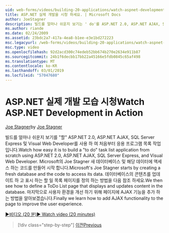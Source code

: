 ```yaml
---
uid: web-forms/videos/building-20-applications/watch-aspnet-development-in-action
title: ASP.NET 실제 개발을 시청 하세요. | Microsoft Docs
author: JoeStagner
description: 빌드를 얼마나 쉬운지 보기는 ' do'를 ASP.NET 2.0, ASP.NET AJAX, SQL Server Express 및 Visual Web Developer를 사용 하 여 처음부터 목록 응용 프로그램 작업. Mic...
ms.author: riande
ms.date: 02/24/2009
ms.assetid: 23bdc2a7-417a-4ea8-b1ee-e3e1bd272223
msc.legacyurl: /web-forms/videos/building-20-applications/watch-aspnet-development-in-action
msc.type: video
ms.openlocfilehash: 92d2acd300c74edeb52bb674b270e2634e911b87
ms.sourcegitcommit: 24b1f6decbb17bb22a45166e5fdb0845c65af498
ms.translationtype: MT
ms.contentlocale: ko-KR
ms.lasthandoff: 03/01/2019
ms.locfileid: "57047680"
---
```

<a name="watch-aspnet-development-in-action"></a><span data-ttu-id="3b4cb-104">ASP.NET 실제 개발 모습 시청</span><span class="sxs-lookup"><span data-stu-id="3b4cb-104">Watch ASP.NET Development in Action</span></span>
====================
<span data-ttu-id="3b4cb-105">[Joe Stagner](https://github.com/JoeStagner)</span><span class="sxs-lookup"><span data-stu-id="3b4cb-105">by [Joe Stagner](https://github.com/JoeStagner)</span></span>

<span data-ttu-id="3b4cb-106">빌드를 얼마나 쉬운지 보기를 "할" ASP.NET 2.0, ASP.NET AJAX, SQL Server Express 및 Visual Web Developer를 사용 하 여 처음부터 응용 프로그램 목록 작업입니다.</span><span class="sxs-lookup"><span data-stu-id="3b4cb-106">Watch how easy it is to build a "to do" task list application from scratch using ASP.NET 2.0, ASP.NET AJAX, SQL Server Express, and Visual Web Developer.</span></span> <span data-ttu-id="3b4cb-107">Microsoft의 Joe Stagner 새 데이터베이스 및 해당 데이터에 액세스 하는 코드를 만들어 시작 합니다.</span><span class="sxs-lookup"><span data-stu-id="3b4cb-107">Microsoft's Joe Stagner starts by creating a fresh database and the code to access its data.</span></span> <span data-ttu-id="3b4cb-108">데이터베이스의 콘텐츠를 업데이트 하 고 표시 하는 할 일 목록 페이지를 정의 하는 방법을 다음 참조 하세요.</span><span class="sxs-lookup"><span data-stu-id="3b4cb-108">We then see how to define a ToDo List page that displays and updates content in the database.</span></span> <span data-ttu-id="3b4cb-109">마지막으로 사용자 환경을 개선 하기 위해 페이지에 AJAX 기능을 추가 하는 방법을 알아보겠습니다.</span><span class="sxs-lookup"><span data-stu-id="3b4cb-109">Finally we learn how to add AJAX functionality to the page to improve the user experience.</span></span>

[<span data-ttu-id="3b4cb-110">&#9654;비디오 (20 분)</span><span class="sxs-lookup"><span data-stu-id="3b4cb-110">&#9654; Watch video (20 minutes)</span></span>](https://channel9.msdn.com/Blogs/ASP-NET-Site-Videos/watch-aspnet-development-in-action)

> [!div class="step-by-step"]
> [<span data-ttu-id="3b4cb-111">이전</span><span class="sxs-lookup"><span data-stu-id="3b4cb-111">Previous</span></span>](lesson-8-working-with-the-gridview-and-formview.md)
